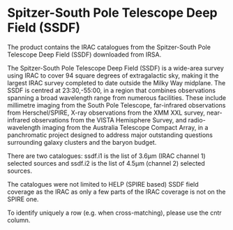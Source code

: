 Spitzer-South Pole Telescope Deep Field (SSDF)
==============================================

The product contains the IRAC catalogues from the Spitzer-South Pole Telescope
Deep Field (SSDF) downloaded from IRSA.

 The Spitzer-South Pole Telescope Deep Field (SSDF) is a wide-area survey using
 IRAC to cover 94 square degrees of extragalactic sky, making it the largest
 IRAC survey completed to date outside the Milky Way midplane. The SSDF is
 centred at 23:30,-55:00, in a region that combines observations spanning
 a broad wavelength range from numerous facilities. These include millimetre
 imaging from the South Pole Telescope, far-infrared observations from
 Herschel/SPIRE, X-ray observations from the XMM XXL survey, near-infrared
 observations from the VISTA Hemisphere Survey, and radio-wavelength imaging
 from the Australia Telescope Compact Array, in a panchromatic project designed
 to address major outstanding questions surrounding galaxy clusters and the
 baryon budget.

There are two catalogues: ssdf.i1 is the list of 3.6µm (IRAC channel 1) selected
sources and ssdf.i2 is the list of 4.5µm (channel 2) selected sources.

The catalogues were not limited to HELP (SPIRE based) SSDF field coverage as the
IRAC as only a few parts of the IRAC coverage is not on the SPIRE one.

To identify uniquely a row (e.g. when cross-matching), please use the cntr
column.
